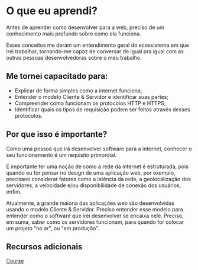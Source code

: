 # O que eu aprendi?

Antes de aprender como desenvolver para a web, preciso de um conhecimento mais profundo sobre como ela funciona.

Esses conceitos me deram um entendimento geral do ecossistema em que irei trabalhar, tornando-me capaz de conversar de igual pra igual com as outras pessoas desenvolvedoras sobre o meu trabalho.

## Me tornei capacitado para:

- Explicar de forma simples como a internet funciona;
- Entender o modelo Cliente & Servidor e identificar suas partes;
- Compreender como funcionam os protocolos HTTP e HTTPS;
- Identificar quais os tipos de requisição podem ser feitos através desses protocolos.

## Por que isso é importante?

Como uma pessoa que irá desenvolver software para a internet, conhecer o seu funcionamento é um requisito primordial.

É importante ter uma noção de como a rede da internet é estruturada, pois quando eu for pensar no design de uma aplicação web, por exemplo, precisarei considerar fatores como a latência da rede, a geolocalização dos servidores, a velocidade e/ou disponibilidade de conexão dos usuários, enfim.

Atualmente, a grande maioria das aplicações web são desenvolvidas usando o modelo Cliente & Servidor. Preciso entender esse modelo para entender como o software que irei desenvolver se encaixa nele. Preciso, em suma, saber como os servidores funcionam, para quando for colocar um projeto "no ar", ou "em produção".

## Recursos adicionais

[Course](https://app.betrybe.com/course/fundamentals/git-github-e-internet/internet-entendendo-como-ela-funciona/7f95c1f2-3cce-4631-81a6-ae2f6c34a8c1/recursos-adicionais-opcional/bbb55e8a-7f27-401f-861f-14e6ae9586e2?use_case=side_bar)
